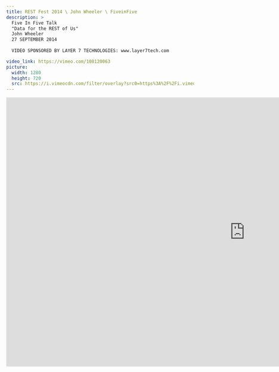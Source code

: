 ```yaml
---
title: REST Fest 2014 \ John Wheeler \ FiveinFive
description: >
  Five In Five Talk
  "Data for the REST of Us"
  John Wheeler
  27 SEPTEMBER 2014
  
  VIDEO SPONSORED BY LAYER 7 TECHNOLOGIES: www.layer7tech.com

video_link: https://vimeo.com/108120063
picture:
  width: 1280
  height: 720
  src: https://i.vimeocdn.com/filter/overlay?src0=https%3A%2F%2Fi.vimeocdn.com%2Fvideo%2F491729984_1280x720.jpg&src1=http%3A%2F%2Ff.vimeocdn.com%2Fp%2Fimages%2Fcrawler_play.png
---
```

<iframe src="https://player.vimeo.com/video/108120063?title=0&byline=0&portrait=0&badge=0&autopause=0&player_id=0" width="1280" height="720" frameborder="0" title="REST Fest 2014 \ John Wheeler \ FiveinFive" webkitallowfullscreen mozallowfullscreen allowfullscreen></iframe>